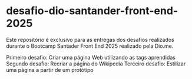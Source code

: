# desafio-dio-santander-front-end-2025
Este repositório é exclusivo para as entregas dos desafios realizados durante o Bootcamp Santader Front End 2025 realizado pela Dio.me.

Primeiro desafio: Criar uma página Web utilizando as tags aprendidas
Segundo desafio: Recriar a página do Wikipedia
Terceiro desafio: Estilizar uma página a partir de um protótipo

